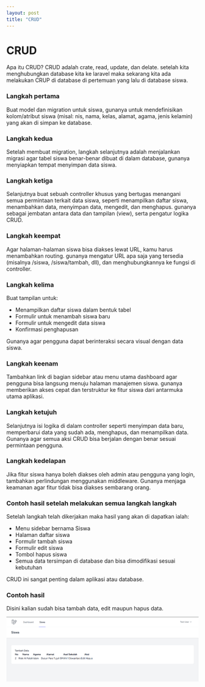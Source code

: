 ```yaml
---
layout: post
title: "CRUD"
---
```


<h1>CRUD</h1>

Apa itu CRUD? CRUD adalah crate, read, update, dan delate. setelah kita menghubungkan database kita ke laravel maka sekarang kita ada melakukan CRUP di database di pertemuan yang lalu di database siswa.

<h3>Langkah pertama</h3>
Buat model dan migration untuk siswa, gunanya untuk mendefinisikan kolom/atribut siswa (misal: nis, nama, kelas, alamat, agama, jenis kelamin) yang akan di simpan ke database.

<h3>Langkah kedua</h3>
Setelah membuat migration, langkah selanjutnya adalah menjalankan migrasi agar tabel siswa benar-benar dibuat di dalam database, gunanya menyiapkan tempat menyimpan data siswa.

<h3>Langkah ketiga</h3>
Selanjutnya buat sebuah controller khusus yang bertugas menangani semua permintaan terkait data siswa, seperti menampilkan daftar siswa, menambahkan data, menyimpan data, mengedit, dan menghapus. gunanya sebagai jembatan antara data dan tampilan (view), serta pengatur logika CRUD.

<h3>Langkah keempat</h3>
Agar halaman-halaman siswa bisa diakses lewat URL, kamu harus menambahkan routing. gunanya mengatur URL apa saja yang tersedia (misalnya /siswa, /siswa/tambah, dll), dan menghubungkannya ke fungsi di controller.

<h3>Langkah kelima</h3>
Buat tampilan untuk:
<ul>
<li>Menampilkan daftar siswa dalam bentuk tabel</li>
<li>Formulir untuk menambah siswa baru</li>
<li>Formulir untuk mengedit data siswa</li>
<li>Konfirmasi penghapusan</li>
</ul>
Gunanya agar pengguna dapat berinteraksi secara visual dengan data siswa.

<h3>Langkah keenam</h3>
Tambahkan link di bagian sidebar atau menu utama dashboard agar pengguna bisa langsung menuju halaman manajemen siswa. gunanya memberikan akses cepat dan terstruktur ke fitur siswa dari antarmuka utama aplikasi.

<h3>Langkah ketujuh</h3>
Selanjutnya isi logika di dalam controller seperti menyimpan data baru, memperbarui data yang sudah ada, menghapus, dan menampilkan data. Gunanya agar semua aksi CRUD bisa berjalan dengan benar sesuai permintaan pengguna.

<h3>Langkah kedelapan</h3>
Jika fitur siswa hanya boleh diakses oleh admin atau pengguna yang login, tambahkan perlindungan menggunakan middleware. Gunanya menjaga keamanan agar fitur tidak bisa diakses sembarang orang.

<h3>Contoh hasil setelah melakukan semua langkah langkah</h3>
Setelah langkah telah dikerjakan maka hasil yang akan di dapatkan ialah:
<ul>
<li>Menu sidebar bernama Siswa</li>
<li>Halaman daftar siswa</li>
<li>Formulir tambah siswa</li>
<li>Formulir edit siswa</li>
<li>Tombol hapus siswa</li>
<li>Semua data tersimpan di database dan bisa dimodifikasi sesuai kebutuhan</li>
</ul>
CRUD ini sangat penting dalam aplikasi atau database.

<h3>Contoh hasil</h3>
Disini kalian sudah bisa tambah data, edit maupun hapus data.

![html link dan lists](/assets/images/awal.png)